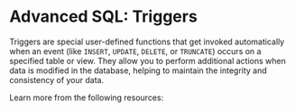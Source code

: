 # Advanced SQL: Triggers

Triggers are special user-defined functions that get invoked automatically when an event (like `INSERT`, `UPDATE`, `DELETE`, or `TRUNCATE`) occurs on a specified table or view. They allow you to perform additional actions when data is modified in the database, helping to maintain the integrity and consistency of your data.

Learn more from the following resources:

